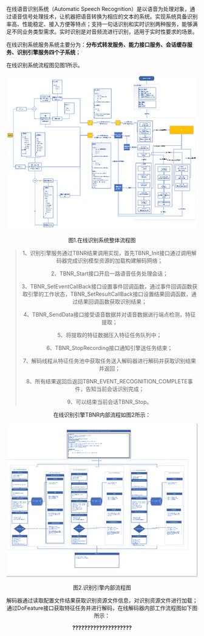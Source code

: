在线语音识别系统（Automatic Speech Recognition）是以语音为处理对象，通过语音信号处理技术，让机器把语音转换为相应的文本的系统。实现系统具备识别率高、性能稳定、接入方便等特点；支持一句话识别和实时识别两种服务，能够满足不同业务类型需求。实时识别是对音频流进行识别，适用于实时性要求的场景。

在线识别系统服务系统主要分为：**分布式转发服务、能力接口服务、会话缓存服务、识别引擎服务四个子系统**；

在线识别系统流程图见图1所示。

![img](./images/【在线-流程图】在线识别流程图/wps15-1703345859571-2.png)

<center>图1.在线识别系统整体流程图

> 1、识别引擎服务通过TBNR结果调用实现，首先TBNR\_Init接口通过调用解码器完成识别模型资源的加载构建解码网络；
>
> 2、TBNR\_Start接口开启一路语音任务处理会话；
>
> 3、TBNR\_SetEventCallBack接口设置事件回调函数，通过事件回调函数获取引擎的工作状态，TBNR\_SetResultCallBack接口设置结果回调函数，通过结果回调函数获取识别结果；
>
> 4、TBNR\_SendData接口接受语音数据并对语音数据进行端点检测，特征提取；
>
> 5、将提取的特征数据压入特征任务队列中；
>
> 6、TBNR\_StopRecording接口通知引擎送任务结束；
>
> 7、解码线程从特征任务池中获取任务送入解码器进行解码并获取识别结果并返回；
>
> 8、所有结果返回后返回TBNR\_EVENT\_RECOGNITION\_COMPLETE事件，告知当前会话识别完成；
>
> 9、可以结束当前会话TBNR\_Stop。


在线识别引擎TBNR内部流程如图2所示：

![img](./images/【在线-流程图】在线识别流程图/wps16.png)

<center>图2.识别引擎内部流程图


解码器通过读取配置文件结果获取识别资源文件信息，对识别资源文件进行加载；通过DoFeature接口获取特征任务并进行解码，在线解码器内部工作流程图如下图所示：


**????????????????????**
